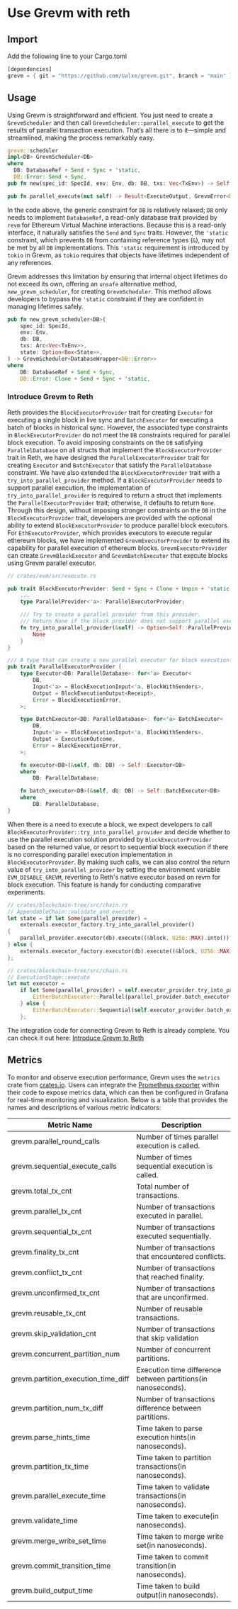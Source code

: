 # Use Grevm with reth

## Import

Add the following line to your Cargo.toml

```rust
[dependencies]
grevm = { git = "https://github.com/Galxe/grevm.git", branch = "main" }
```

## Usage

Using Grevm is straightforward and efficient. You just need to create a `GrevmScheduler` and then call `GrevmScheduler::parallel_execute` to get the results of parallel transaction execution. That’s all there is to it—simple and streamlined, making the process remarkably easy.

```rust
grevm::scheduler
impl<DB> GrevmScheduler<DB>
where
  DB: DatabaseRef + Send + Sync + 'static,
  DB::Error: Send + Sync,
pub fn new(spec_id: SpecId, env: Env, db: DB, txs: Vec<TxEnv>) -> Self

pub fn parallel_execute(mut self) -> Result<ExecuteOutput, GrevmError<DB::Error>
```

In the code above, the generic constraint for `DB` is relatively relaxed; `DB` only needs to implement `DatabaseRef`, a read-only database trait provided by `revm` for Ethereum Virtual Machine interactions. Because this is a read-only interface, it naturally satisfies the `Send` and `Sync` traits. However, the `'static` constraint, which prevents `DB` from containing reference types (`&`), may not be met by all `DB` implementations. This `'static` requirement is introduced by `tokio` in Grevm, as `tokio` requires that objects have lifetimes independent of any references.

Grevm addresses this limitation by ensuring that internal object lifetimes do not exceed its own, offering an `unsafe` alternative method, `new_grevm_scheduler`, for creating `GrevmScheduler`. This method allows developers to bypass the `'static` constraint if they are confident in managing lifetimes safely.

```rust
pub fn new_grevm_scheduler<DB>(
    spec_id: SpecId,
    env: Env,
    db: DB,
    txs: Arc<Vec<TxEnv>>,
    state: Option<Box<State>>,
) -> GrevmScheduler<DatabaseWrapper<DB::Error>>
where
    DB: DatabaseRef + Send + Sync,
    DB::Error: Clone + Send + Sync + 'static,
```

### Introduce Grevm to Reth

Reth provides the `BlockExecutorProvider` trait for creating `Executor` for executing a single block in live sync and `BatchExecutor` for executing a batch of blocks in historical sync. However, the associated type constraints in `BlockExecutorProvider` do not meet the `DB` constraints required for parallel block execution. To avoid imposing constraints on the `DB` satisfying `ParallelDatabase` on all structs that implement the `BlockExecutorProvider` trait in Reth, we have designed the `ParallelExecutorProvider` trait for creating `Executor` and `BatchExecutor` that satisfy the `ParallelDatabase` constraint. We have also extended the `BlockExecutorProvider` trait with a `try_into_parallel_provider` method. If a `BlockExecutorProvider` needs to support parallel execution, the implementation of `try_into_parallel_provider` is required to return a struct that implements the `ParallelExecutorProvider` trait; otherwise, it defaults to return `None`. Through this design, without imposing stronger constraints on the `DB` in the `BlockExecutorProvider` trait, developers are provided with the optional ability to extend `BlockExecutorProvider` to produce parallel block executors. For `EthExecutorProvider`, which provides executors to execute regular ethereum blocks, we have implemented `GrevmExecutorProvider` to extend its capability for parallel execution of ethereum blocks. `GrevmExecutorProvider` can create `GrevmBlockExecutor` and `GrevmBatchExecutor` that execute blocks using Grevm parallel executor.

```rust
// crates/evm/src/execute.rs

pub trait BlockExecutorProvider: Send + Sync + Clone + Unpin + 'static {
    ...
    type ParallelProvider<'a>: ParallelExecutorProvider;

    /// Try to create a parallel provider from this provider.
    /// Return None if the block provider does not support parallel execution.
    fn try_into_parallel_provider(&self) -> Option<Self::ParallelProvider<'_>> {
        None
    }
}

/// A type that can create a new parallel executor for block execution.
pub trait ParallelExecutorProvider {
    type Executor<DB: ParallelDatabase>: for<'a> Executor<
        DB,
        Input<'a> = BlockExecutionInput<'a, BlockWithSenders>,
        Output = BlockExecutionOutput<Receipt>,
        Error = BlockExecutionError,
    >;

    type BatchExecutor<DB: ParallelDatabase>: for<'a> BatchExecutor<
        DB,
        Input<'a> = BlockExecutionInput<'a, BlockWithSenders>,
        Output = ExecutionOutcome,
        Error = BlockExecutionError,
    >;

    fn executor<DB>(&self, db: DB) -> Self::Executor<DB>
    where
        DB: ParallelDatabase;

    fn batch_executor<DB>(&self, db: DB) -> Self::BatchExecutor<DB>
    where
        DB: ParallelDatabase;
}
```

When there is a need to execute a block, we expect developers to call `BlockExecutorProvider::try_into_parallel_provider` and decide whether to use the parallel execution solution provided by `BlockExecutorProvider` based on the returned value, or resort to sequential block execution if there is no corresponding parallel execution implementation in `BlockExecutorProvider`. By making such calls, we can also control the return value of `try_into_parallel_provider` by setting the environment variable `EVM_DISABLE_GREVM`, reverting to Reth's native executor based on revm for block execution. This feature is handy for conducting comparative experiments.

```rust
// crates/blockchain-tree/src/chain.rs
// AppendableChain::validate_and_execute
let state = if let Some(parallel_provider) =
    externals.executor_factory.try_into_parallel_provider()
{
    parallel_provider.executor(db).execute((&block, U256::MAX).into())?
} else {
    externals.executor_factory.executor(db).execute((&block, U256::MAX).into())?
};
```

```rust
// crates/blockchain-tree/src/chain.rs
// ExecutionStage::execute
let mut executor =
    if let Some(parallel_provider) = self.executor_provider.try_into_parallel_provider() {
        EitherBatchExecutor::Parallel(parallel_provider.batch_executor(Arc::new(db)))
    } else {
        EitherBatchExecutor::Sequential(self.executor_provider.batch_executor(db))
    };
```

The integration code for connecting Grevm to Reth is already complete. You can check it out here: [Introduce Grevm to Reth](https://github.com/Galxe/grevm-reth/commit/9473670ab3c02e3699af1413f9c7bffc4bbbee45)

## Metrics

To monitor and observe execution performance, Grevm uses the `metrics` crate from [crates.io](https://crates.io/crates/metrics). Users can integrate the [Prometheus exporter](https://crates.io/crates/metrics-exporter-prometheus) within their code to expose metrics data, which can then be configured in Grafana for real-time monitoring and visualization. Below is a table that provides the names and descriptions of various metric indicators:

| Metric Name | Description |
| --- | --- |
| grevm.parallel_round_calls | Number of times parallel execution is called. |
| grevm.sequential_execute_calls | Number of times sequential execution is called. |
| grevm.total_tx_cnt | Total number of transactions. |
| grevm.parallel_tx_cnt | Number of transactions executed in parallel. |
| grevm.sequential_tx_cnt | Number of transactions executed sequentially. |
| grevm.finality_tx_cnt | Number of transactions that encountered conflicts. |
| grevm.conflict_tx_cnt | Number of transactions that reached finality. |
| grevm.unconfirmed_tx_cnt | Number of transactions that are unconfirmed. |
| grevm.reusable_tx_cnt | Number of reusable transactions. |
| grevm.skip_validation_cnt | Number of transactions that skip validation |
| grevm.concurrent_partition_num | Number of concurrent partitions. |
| grevm.partition_execution_time_diff | Execution time difference between partitions(in nanoseconds). |
| grevm.partition_num_tx_diff | Number of transactions difference between partitions. |
| grevm.parse_hints_time | Time taken to parse execution hints(in nanoseconds). |
| grevm.partition_tx_time | Time taken to partition transactions(in nanoseconds). |
| grevm.parallel_execute_time | Time taken to validate transactions(in nanoseconds). |
| grevm.validate_time | Time taken to execute(in nanoseconds). |
| grevm.merge_write_set_time | Time taken to merge write set(in nanoseconds). |
| grevm.commit_transition_time | Time taken to commit transition(in nanoseconds). |
| grevm.build_output_time | Time taken to build output(in nanoseconds). |